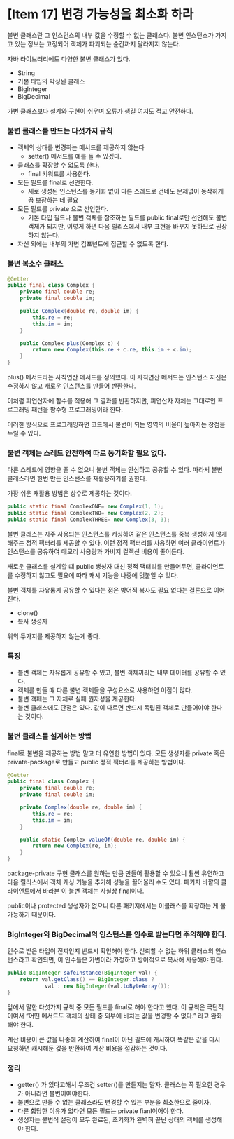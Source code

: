 # [Item 17] 변경 가능성을 최소화 하라

불변 클래스란 그 인스턴스의 내부 값을 수정할 수 없는 클래스다. 불변 인스턴스가 가지고 있는 정보는 고정되어 객체가 파괴되는 순간까지 달라지지 않는다.

자바 라이브러리에도 다양한 불변 클래스가 있다.

- String
- 기본 타입의 박싱된 클래스
- BigInteger
- BigDecimal

가변 클래스보다 설계와 구현이 쉬우며 오류가 생길 여지도 적고 안전하다.

### 불변 클래스를 만드는 다섯가지 규칙

- 객체의 상태를 변경하는 메서드를 제공하지 않는다
    - setter() 메서드를 예를 들 수 있겠다.
- 클래스를 확장할 수 없도록 한다.
    - final 키워드를 사용한다.
- 모든 필드를 final로 선언한다.
    - 새로 생성된 인스턴스를 동기화 없이 다른 스레드로 건네도 문제없이 동작하게끔 보장하는 데 필요
- 모든 필드를 private 으로 선언한다.
    - 기본 타입 필드나 불변 객체를 참조하는 필드를 public final로만 선언해도 불변 객체가 되지만, 이렇게 하면 다음 릴리스에서 내부 표현을 바꾸지 못하므로 권장하지 않는다.
- 자신 외에는 내부의 가변 컴포넌트에 접근할 수 없도록 한다.
    
    

### 불변 복소수 클래스

```java
@Getter
public final class Complex {
    private final double re;
    private final double im;

    public Complex(double re, double im) {
        this.re = re;
        this.im = im;
    }

    public Complex plus(Complex c) {
        return new Complex(this.re + c.re, this.im + c.im);
    }
}
```

plus() 메서드라는 사칙연산 메서드를 정의했다. 이 사칙연산 메서드는 인스턴스 자신은 수정하지 않고 새로운 인스턴스를 만들어 반환한다.

이처럼 피연산자에 함수를 적용해 그 결과를 반환하지만, 피연산자 자체는 그대로인 프로그래밍 패턴을 함수형 프로그래밍이라 한다.

이러한 방식으로 프로그래밍하면 코드에서 불변이 되는 영역의 비율이 높아지는 장점을 누릴 수 있다.

### 불변 객체는 스레드 안전하여 따로 동기화할 필요 없다.

다른 스레드에 영향을 줄 수 없으니 불변 객체는 안심하고 공유할 수 있다. 따라서 불변 클래스라면 한번 만든 인스턴스를 재활용하기를 권한다.

가장 쉬운 재활용 방법은 상수로 제공하는 것이다.

```java
public static final ComplexONE= new Complex(1, 1);
public static final ComplexTWO= new Complex(2, 2);
public static final ComplexTHREE= new Complex(3, 3);
```

불변 클래스는 자주 사용되는 인스턴스를 캐싱하여 같은 인스턴스를 중복 생성하지 않게 해주는 정적 팩터리를 제공할 수 있다. 이런 정적 팩터리를 사용하면 여러 클라이언트가 인스턴스를 공유하여 메모리 사용량과 가비지 컬렉션 비용이 줄어든다.

새로운 클래스를 설계할 떄 public 생성자 대신 정적 팩터리를 만들어두면, 클라이언트를 수정하지 않고도 필요에 따라 캐시 기능을 나중에 덧붙일 수 있다.

불변 객체를 자유롭게 공유할 수 있다는 점은 방어적 복사도 필요 없다는 결론으로 이어진다.

- clone()
- 복사 생성자

위의 두가지를 제공하지 않는게 좋다.

### 특징

- 불변 객체는 자유롭게 공유할 수 있고, 불변 객체끼리는 내부 데이터를 공유할 수 있다.
- 객체를 만들 떄 다른 불변 객체들을 구성요소로 사용하면 이점이 많다.
- 불변 객페는 그 자체로 실패 원자성을 제공한다.
- 불변 클래스에도 단점은 있다. 값이 다르면 반드시 독립된 객체로 만들어야야 한다는 것이다.

### 불변 클래스를 설계하는 방법

final로 불변을 제공하는 방법 말고 더 유연한 방법이 있다. 모든 생성자를 private 혹은 private-package로 만들고 public 정적 팩터리를 제공하는 방법이다.

```java
@Getter
public final class Complex {
    private final double re;
    private final double im;

    private Complex(double re, double im) {
        this.re = re;
        this.im = im;
    }

    public static Complex valueOf(double re, double im) {
        return new Complex(re, im);
    }
}
```

package-private 구현 클래스를 원하는 만큼 만들어 활용할 수 있으니 훨씬 유연하고 다음 릴리스에서 객체 캐싱 기능을 추가해 성능을 끌어올리 수도 있다. 패키지 바깥의 클라이언트에서 바라본 이 불변 객체는 사실상 final이다.

public이나 protected 생성자가 없으니 다른 패키지에서는 이클래스를 확장하는 게 불가능하기 때문이다.

### BigInteger와 BigDecimal의 인스턴스를 인수로 받는다면 주의해야 한다.

인수로 받은 타입이 진짜인지 반드시 확인해야 한다. 신뢰할 수 없는 하위 클래스의 인스턴스라고 확인되면, 이 인수들은 가변이라 가정하고 방어적으로 복사해 사용해야 한다.

```java
public BigInteger safeInstance(BigInteger val) {
    return val.getClass() == BigInteger.class ?
            val : new BigInteger(val.toByteArray());
}
```

앞에서 말한 다섯가지 규칙 중 모든 필드를 final로 해야 한다고 했다. 이 규칙은 극단적이여서 “어떤 메서드도 객체의 상태 중 외부에 비치는 값을 변경할 수 없다.” 라고 완화해야 한다.

계산 비용이 큰 값을 나중에 계산하여 final이 아닌 필드에 캐시하여 똑같은 값을 다시 요청하면 캐시해둔 값을 반환하여 계산 비용을 절감하는 것이다.

### 정리

- getter() 가 있다고해서 무조건 setter()를 만들지는 말자. 클래스는 꼭 필요한 경우가 아니라면 불변이여야한다.
- 불변으로 만들 수 없는 클래스라도 변경할 수 있는 부분을 최소한으로 줄이자.
- 다른 합당한 이유가 없다면 모든 필드는 private fianl이어야 한다.
- 생성자는 불변식 설정이 모두 완료된, 초기화가 완벽히 끝난 상태의 객체를 생성해야 한다.
